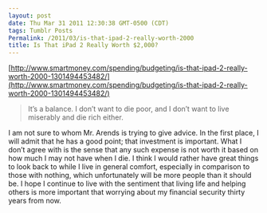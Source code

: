 ```yaml
---
layout: post
date: Thu Mar 31 2011 12:30:38 GMT-0500 (CDT)
tags: Tumblr Posts
Permalink: /2011/03/is-that-ipad-2-really-worth-2000
title: Is That iPad 2 Really Worth $2,000?
---
```


[http://www.smartmoney.com/spending/budgeting/is-that-ipad-2-really-worth-2000-1301494453482/](http://www.smartmoney.com/spending/budgeting/is-that-ipad-2-really-worth-2000-1301494453482/)

> It’s a balance. I don’t want to die poor, and I don’t want to live miserably and die rich either.

I am not sure to whom Mr. Arends is trying to give advice. In the first place, I will admit that he has a good point; that investment is important. What I don’t agree with is the sense that any such expense is not worth it based on how much I may not have when I die. I think I would rather have great things to look back to while I live in general comfort, especially in comparison to those with nothing, which unfortunately will be more people than it should be. I hope I continue to live with the sentiment that living life and helping others is more important that worrying about my financial security thirty years from now.
